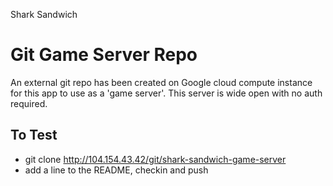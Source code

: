 Shark Sandwich

# Git Game Server Repo

An external git repo has been created on Google cloud compute instance for this app to use as a 'game server'. This server is wide open with no auth required.

## To Test

 * git clone http://104.154.43.42/git/shark-sandwich-game-server
 * add a line to the README, checkin and push

